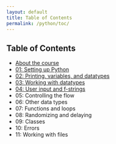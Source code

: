 ```yaml
---
layout: default
title: Table of Contents
permalink: /python/toc/
---
```


## Table of Contents

- [About the course](/python/)
- [01: Setting up Python](/python/01/)
- [02: Printing, variables, and datatypes](/python/02/)
- [03: Working with datatypes](/python/03/)
- [04: User input and f-strings](/python/04/)
- 05: Controlling the flow
- 06: Other data types
- 07: Functions and loops
- 08: Randomizing and delaying
- 09: Classes
- 10: Errors
- 11: Working with files
